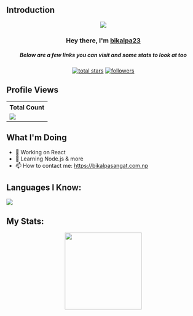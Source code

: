 ## Introduction
<p align="center">
<img src="https://readme-typing-svg.demolab.com/?lines=Developer%20of%20this repo%20;Contributed%20to%20100+%2B%20projects%20;1+%2B%20years%20of%20coding%20experience&font=Fira%20Code&center=true&width=700&height=45&color=fff53a&vCenter=true&pause=1000&size=25" /></a>
</p>

<h3 align="center">Hey there, I'm <a href="https://github.com/bikalpa23">bikalpa23</a></h3>
<h5 align="center">Below are a few links you can visit and some stats to look at too</h5>

<p align="center">
<!--   <a href="https://discord.gg/Charlie#1251"><img alt="Discord" title="Discord" src="https://img.shields.io/badge/-Discord-7289DA?style=for-the-badge&logo=discord&logoColor=white"/></a> -->
<a href="https://github.com/bikalpa23?tab=repositories&sort=stargazers">
    <img alt="total stars" title="Total stars on GitHub" src="https://custom-icon-badges.demolab.com/github/stars/bikalpa23?color=B8B92B&style=for-the-badge&labelColor=959532&logo=star"/></a>
   <a href="https://github.com/bikalpa23"><img alt="followers" title="Follow me on Github" src="https://img.shields.io/github/followers/thinkright20?color=236ad3&style=for-the-badge&logo=github&label=Follow"/></a>
 </p>
 
## Profile Views


  <table>
    <tr>
      <!-- <th>Profile Views</th> -->
      <th>Total Count</th>
    </tr>
    <tr>
      <!-- <td>
        <div align="center">
          <a href="https://github.com/Thinkright20"><img src="https://github.com/Thinkright20.png" alt="@Thinkright20" width="52" /></a>
          <br />
          <a align="center" href="https://github.com/thinkright20"><b>Thinkright20</b></a>
        </b>
      </td> -->
      <!-- Profile Views -->
      <td>
         <a href="https://github.com/bikalpa23"> <img src="https://komarev.com/ghpvc/?username=thinkright20&style=for-the-badge&color=brightgreen"> </a>
      </td>
    </tr>
  </table>

## What I'm Doing

- 🔭 Working on React
- 🌱 Learning Node.js & more
- 📫 How to contact me: https://bikalpasangat.com.np


## Languages I Know:

<p align="left"> <a href="https://github.com/bikalpa23"><img src="https://skillicons.dev/icons?i=vscode,github,html,css,js,mongodb,express,nodejs"> </a> </p>

## My Stats:
<p align="center">
<img height="200px" src="https://github-readme-stats.vercel.app/api?username=bikalpa23&hide_border=true&show_icons=true&count_private=true&theme=gruvbox&bg_color=151515">
</p>




